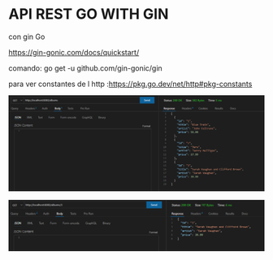 # API REST GO WITH GIN
con gin Go

https://gin-gonic.com/docs/quickstart/


comando: 
go get -u github.com/gin-gonic/gin

para ver constantes de l http :https://pkg.go.dev/net/http#pkg-constants

<p align="center">
  <img src="get_rest.PNG" alt="StepLast">
</p>

<p align="center">
  <img src="gettid.PNG" alt="StepLast">
</p>